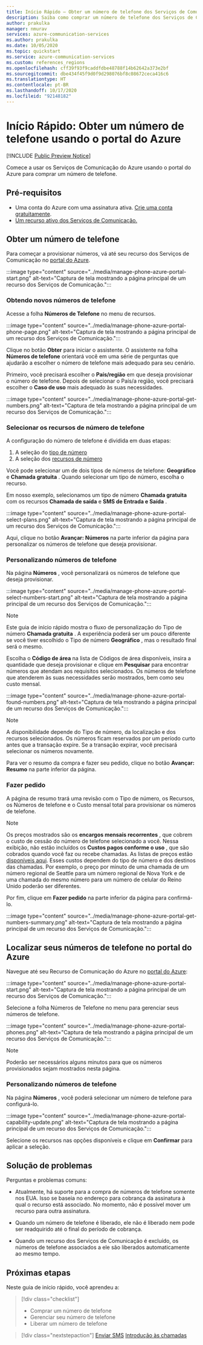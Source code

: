 ```yaml
---
title: Início Rápido – Obter um número de telefone dos Serviços de Comunicação do Azure
description: Saiba como comprar um número de telefone dos Serviços de Comunicação usando o portal do Azure.
author: prakulka
manager: nmurav
services: azure-communication-services
ms.author: prakulka
ms.date: 10/05/2020
ms.topic: quickstart
ms.service: azure-communication-services
ms.custom: references_regions
ms.openlocfilehash: cff39f93f9caddfdbe48788f14b62642a373e2bf
ms.sourcegitcommit: dbe434f45f9d0f9d298076bf8c08672ceca416c6
ms.translationtype: HT
ms.contentlocale: pt-BR
ms.lasthandoff: 10/17/2020
ms.locfileid: "92148182"
---
```

# <a name="quickstart-get-a-phone-number-using-the-azure-portal"></a>Início Rápido: Obter um número de telefone usando o portal do Azure

[!INCLUDE [Public Preview Notice](../../includes/public-preview-include.md)]

Comece a usar os Serviços de Comunicação do Azure usando o portal do Azure para comprar um número de telefone.

## <a name="prerequisites"></a>Pré-requisitos

- Uma conta do Azure com uma assinatura ativa. [Crie uma conta gratuitamente](https://azure.microsoft.com/free/?WT.mc_id=A261C142F).
- [Um recurso ativo dos Serviços de Comunicação.](../create-communication-resource.md)

## <a name="get-a-phone-number"></a>Obter um número de telefone

Para começar a provisionar números, vá até seu recurso dos Serviços de Comunicação no [portal do Azure](https://portal.azure.com).

:::image type="content" source="../media/manage-phone-azure-portal-start.png" alt-text="Captura de tela mostrando a página principal de um recurso dos Serviços de Comunicação.":::

### <a name="getting-new-phone-numbers"></a>Obtendo novos números de telefone

Acesse a folha **Números de Telefone** no menu de recursos.

:::image type="content" source="../media/manage-phone-azure-portal-phone-page.png" alt-text="Captura de tela mostrando a página principal de um recurso dos Serviços de Comunicação.":::

Clique no botão **Obter** para iniciar o assistente. O assistente na folha **Números de telefone** orientará você em uma série de perguntas que ajudarão a escolher o número de telefone mais adequado para seu cenário. 

Primeiro, você precisará escolher o **País/região** em que deseja provisionar o número de telefone. Depois de selecionar o País/a região, você precisará escolher o **Caso de uso** mais adequado às suas necessidades. 

:::image type="content" source="../media/manage-phone-azure-portal-get-numbers.png" alt-text="Captura de tela mostrando a página principal de um recurso dos Serviços de Comunicação.":::

### <a name="select-your-phone-number-features"></a>Selecionar os recursos de número de telefone

A configuração do número de telefone é dividida em duas etapas: 

1. A seleção do [tipo de número](../../concepts/telephony-sms/plan-solution.md#phone-number-types-in-azure-communication-services)
2. A seleção dos [recursos de número](../../concepts/telephony-sms/plan-solution.md#phone-number-features-in-azure-communication-services)

Você pode selecionar um de dois tipos de números de telefone: **Geográfico** e **Chamada gratuita** . Quando selecionar um tipo de número, escolha o recurso.

Em nosso exemplo, selecionamos um tipo de número **Chamada gratuita** com os recursos **Chamada de saída** e **SMS de Entrada e Saída** .

:::image type="content" source="../media/manage-phone-azure-portal-select-plans.png" alt-text="Captura de tela mostrando a página principal de um recurso dos Serviços de Comunicação.":::

Aqui, clique no botão **Avançar: Números** na parte inferior da página para personalizar os números de telefone que deseja provisionar.

### <a name="customizing-phone-numbers"></a>Personalizando números de telefone

Na página **Números** , você personalizará os números de telefone que deseja provisionar.

:::image type="content" source="../media/manage-phone-azure-portal-select-numbers-start.png" alt-text="Captura de tela mostrando a página principal de um recurso dos Serviços de Comunicação.":::

> [!NOTE]
> Este guia de início rápido mostra o fluxo de personalização do Tipo de número **Chamada gratuita** . A experiência poderá ser um pouco diferente se você tiver escolhido o Tipo de número **Geográfico** , mas o resultado final será o mesmo.

Escolha o **Código de área** na lista de Códigos de área disponíveis, insira a quantidade que deseja provisionar e clique em **Pesquisar** para encontrar números que atendam aos requisitos selecionados. Os números de telefone que atenderem às suas necessidades serão mostrados, bem como seu custo mensal.

:::image type="content" source="../media/manage-phone-azure-portal-found-numbers.png" alt-text="Captura de tela mostrando a página principal de um recurso dos Serviços de Comunicação.":::

> [!NOTE]
> A disponibilidade depende do Tipo de número, da localização e dos recursos selecionados.
> Os números ficam reservados por um período curto antes que a transação expire. Se a transação expirar, você precisará selecionar os números novamente.

Para ver o resumo da compra e fazer seu pedido, clique no botão **Avançar: Resumo** na parte inferior da página.

### <a name="place-order"></a>Fazer pedido

A página de resumo trará uma revisão com o Tipo de número, os Recursos, os Números de telefone e o Custo mensal total para provisionar os números de telefone.

> [!NOTE]
> Os preços mostrados são os **encargos mensais recorrentes** , que cobrem o custo de cessão do número de telefone selecionado a você. Nessa exibição, não estão incluídos os **Custos pagos conforme o uso** , que são cobrados quando você faz ou recebe chamadas. As listas de preços estão [disponíveis aqui](../../concepts/pricing.md). Esses custos dependem do tipo de número e dos destinos das chamadas. Por exemplo, o preço por minuto de uma chamada de um número regional de Seattle para um número regional de Nova York e de uma chamada do mesmo número para um número de celular do Reino Unido poderão ser diferentes.

Por fim, clique em **Fazer pedido** na parte inferior da página para confirmá-lo.

:::image type="content" source="../media/manage-phone-azure-portal-get-numbers-summary.png" alt-text="Captura de tela mostrando a página principal de um recurso dos Serviços de Comunicação.":::

## <a name="find-your-phone-numbers-on-the-azure-portal"></a>Localizar seus números de telefone no portal do Azure

Navegue até seu Recurso de Comunicação do Azure no [portal do Azure](https://portal.azure.com):

:::image type="content" source="../media/manage-phone-azure-portal-start.png" alt-text="Captura de tela mostrando a página principal de um recurso dos Serviços de Comunicação.":::

Selecione a folha Números de Telefone no menu para gerenciar seus números de telefone.

:::image type="content" source="../media/manage-phone-azure-portal-phones.png" alt-text="Captura de tela mostrando a página principal de um recurso dos Serviços de Comunicação.":::

> [!NOTE]
> Poderão ser necessários alguns minutos para que os números provisionados sejam mostrados nesta página.


### <a name="customizing-phone-numbers"></a>Personalizando números de telefone

Na página **Números** , você poderá selecionar um número de telefone para configurá-lo.

:::image type="content" source="../media/manage-phone-azure-portal-capability-update.png" alt-text="Captura de tela mostrando a página principal de um recurso dos Serviços de Comunicação.":::

Selecione os recursos nas opções disponíveis e clique em **Confirmar** para aplicar a seleção.

## <a name="troubleshooting"></a>Solução de problemas

Perguntas e problemas comuns:

- Atualmente, há suporte para a compra de números de telefone somente nos EUA. Isso se baseia no endereço para cobrança da assinatura à qual o recurso está associado. No momento, não é possível mover um recurso para outra assinatura.

- Quando um número de telefone é liberado, ele não é liberado nem pode ser readquirido até o final do período de cobrança.

- Quando um recurso dos Serviços de Comunicação é excluído, os números de telefone associados a ele são liberados automaticamente ao mesmo tempo.

## <a name="next-steps"></a>Próximas etapas

Neste guia de início rápido, você aprendeu a:

> [!div class="checklist"]
> * Comprar um número de telefone
> * Gerenciar seu número de telefone
> * Liberar um número de telefone

> [!div class="nextstepaction"]
> [Enviar SMS](../telephony-sms/send.md)
> [Introdução às chamadas](../voice-video-calling/getting-started-with-calling.md)

